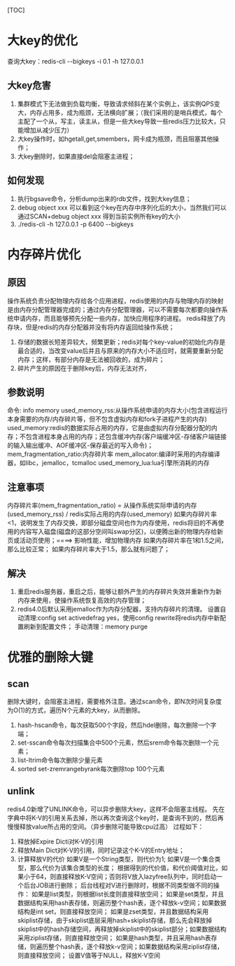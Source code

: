 [TOC]
# 大key的优化
查询大key：redis-cli --bigkeys -i 0.1 -h 127.0.0.1
## 大key危害
1. 集群模式下无法做到负载均衡，导致请求倾斜在某个实例上，该实例QPS变大，内存占用多，成为瓶颈，无法横向扩展；（我们采用的是哨兵模式，每个主配了一个从，写主，读主从，但是一些大key导致一些redis压力比较大，只能增加从减少压力）
2. 大key操作时，如hgetall,get,smembers，网卡成为瓶颈，而且阻塞其他操作；
3. 大key删除时，如果直接del会阻塞主进程；

## 如何发现
1. 执行bgsave命令，分析dump出来的rdb文件，找到大key信息；
2. debug object xxx 可以看到这个key在内存中序列化后的大小，当然我们可以通过SCAN+debug object xxx 得到当前实例所有key的大小
3. ./redis-cli -h 127.0.0.1 -p 6400 --bigkeys
# 内存碎片优化
## 原因
操作系统负责分配物理内存给各个应用进程，redis使用的内存与物理内存的映射是由内存分配管理器完成的；通过内存分配管理器，可以不需要每次都要向操作系统申请内存，而且能够预先分配一些内存，加快应用程序的进程。
redis释放了内存块，但是redis的内存分配器并没有将内存返回给操作系统；
1. 存储的数据长短差异较大，频繁更新；redis对每个key-value的初始化内存是最合适的，当改变value后并且与原来的内存大小不适应时，就需要重新分配内存；这样，有部分内存是无法被回收的，成为碎片；
2. 碎片产生的原因在于删除key后，内存无法对齐，
## 参数说明
命令: info memory
used_memory_rss:从操作系统申请的内存大小(包含进程运行本身需要的内存/内存碎片等，但不包含虚拟内存和fork子进程产生的内存)  
used_memory:redis的数据实际占用的内存，它是由虚拟内存分配器分配的内存；不包含进程本身占用的内存；还包含缓冲内存(客户端缓冲区-存储客户端链接的输入输出缓冲、AOF缓冲区-保存最近的写入命令)；
mem_fragmentation_ratio:内存碎片率
mem_allocator:编译时采用的内存编译器，如libc，jemalloc，tcmalloc
used_memory_lua:lua引擎所消耗的内存
## 注意事项
内存碎片率(mem_fragmentation_ratio) = 从操作系统实际申请的内存(used_memory_rss) / redis实际占用的内存(used_memory)
如果内存碎片率<1，说明发生了内存交换，即部分磁盘空间也作为内存使用，redis将旧的不再使用的内容写入磁盘(磁盘的这部分空间叫swap分区)，以便腾出新的物理内存给新页或活动页使用；====> 影响性能，增加物理内存
如果内存碎片率在1和1.5之间，那么比较正常；
如果内存碎片率大于1.5，那么就有问题了；

## 解决
1. 重启redis服务器，重启之后，能够让额外产生的内存碎片失效并重新作为新内存来使用，使操作系统恢复高效的内存管理；
2. redis4.0后默认采用jemalloc作为内存分配器，支持内存碎片的清理。 设置自动清理:config set activedefrag yes，使用config rewrite将redis内存中新配置刷新到配置文件；
   手动清理：memory purge
# 优雅的删除大键
## scan
删除大键时，会阻塞主进程，需要格外注意。通过scan命令，即N次时间复杂度为O(1)的方式，遍历N个元素的大key，从而删除。
1. hash-hscan命令，每次获取500个字段，然后hdel删除，每次删除一个字端；
2. set-sscan命令每次扫描集合中500个元素，然后srem命令每次删除一个元素；
3. list-ltrim命令每次删除少量元素
4. sorted set-zremrangebyrank每次删除top 100个元素
## unlink
redis4.0新增了UNLINK命令，可以异步删除大key，这样不会阻塞主线程。
先在字典中将K-V的引用关系去掉，所以再次查询这个key时，是查询不到的，然后再慢慢释放value所占用的空间。（异步删除可能导致cpu过高）
过程如下：
1. 释放掉Expire Dicti对K-V的引用
2. 释放Main Dict对K-V的引用，同时记录这个K-V的Entry地址；
3. 计算释放V的代价
    如果V是一个String类型，则代价为1;
    如果V是一个集合类型，那么代价为该集合类型的长度；
根据得到的代价值，和代价阈值对比，如果小于64，则直接释放K-V空间；否则将V放入lazyfree队列中，同时启动一个后台JOB进行删除；
   后台线程对V进行删除时，根据不同类型做不同的操作：
   如果是list类型，则根据list长度则直接释放空间；
   如果是set类型，并且数据结构采用hash表存储，则遍历整个hash表，逐个释放k-v空间；如果数据结构是int set，则直接释放空间；
   如果是zset类型，并且数据结构采用skiplist存储，由于skiplist底层采用hash+skiplist存储，那么先会释放掉skiplist中的hash存储空间，再释放掉skiplist中的skiplist部分；如果数据结构采用ziplist存储，则直接释放空间；
   如果是hash类型，并且采用hash表存储，则遍历整个hash表，逐个释放k-v空间；如果数据结构采用ziplist存储，则直接释放空间；
   设置V值等于NULL，释放K-V空间
   